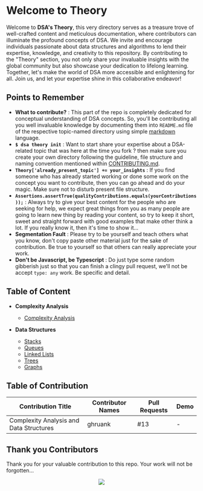 # Welcome to Theory

Welcome to **DSA's Theory**, this very directory serves as a treasure trove of well-crafted content and meticulous documentation, where contributors can illuminate the profound concepts of DSA. We invite and encourage individuals passionate about data structures and algorithms to lend their expertise, knowledge, and creativity to this repository. By contributing to the "Theory" section, you not only share your invaluable insights with the global community but also showcase your dedication to lifelong learning. Together, let's make the world of DSA more accessible and enlightening for all. Join us, and let your expertise shine in this collaborative endeavor!

## Points to Remember

- **What to contribute?** : This part of the repo is completely dedicated for conceptual understanding of DSA concepts. So, you'll be contributing all you well invaluable knowledge by documenting them into `README.md` file of the respective topic-named directory using simple [markdown](https://docs.github.com/en/get-started/writing-on-github/getting-started-with-writing-and-formatting-on-github/basic-writing-and-formatting-syntax "visit official GitHub Markdown Docs") language. 
- **`$ dsa theory init`** : Want to start share your expertise about a DSA-related topic that was here at the time you fork ? then make sure you create your own directory following the guideline, file structure and naming convention mentioned within [CONTRIBUTING.md](CONTRIBUTING.md "goto CONTRIBUTING.md").
- **`Theory['already_present_topic'] += your_insights`** : If you find someone who has already started working or done some work on the concept you want to contribute, then you can go ahead and do your magic. Make sure not to disturb present file structure.
- **`Assertions.assertTrue(qualityContributions.equals(yourContributions));`** : Always try to give your best content for the people who are seeking for help, we expect great things from you as many people are going to learn new thing by reading your content, so try to keep it short, sweet and straight forward with good examples that make other think a lot. If you really know it, then it's time to show it...
- **Segmentation Fault** : Please try to be yourself and teach others what you know, don't copy paste other material just for the sake of contribution. Be true to yourself so that others can really appreciate your work.
- **Don't be Javascript, be Typescript** : Do just type some random gibberish just so that you can finish a clingy pull request, we'll not be accept `type: any` work. Be specific and detail.

## Table of Content

<!-- TABLE OF CONTENT BEGINS -->
- **Complexity Analysis**
  - [Complexity Analysis](./Complexity-Analysis/README.md)

- **Data Structures**
  - [Stacks](./Data-Structures/Stacks/README.md)
  - [Queues](./Data-Structures/Queues/README.md)
  - [Linked Lists](./Data-Structures/Linked-Lists/README.md)
  - [Trees](./Data-Structures/Trees/README.md)
  - [Graphs](./Data-Structures/Graphs/README.md)
<!-- TABLE OF CONTENT ENDS -->

## Table of Contribution

<!-- TABLE OF CONTRIBUTORS BEGINS -->
| Contribution Title | Contributor Names | Pull Requests | Demo |
| --- | --- | --- | --- |
| Complexity Analysis and Data Structures| ghruank | #13 | - |
<!-- TABLE OF CONTRIBUTORS ENDS -->

## Thank you Contributors

Thank you for your valuable contribution to this repo. Your work will not be forgotten...

<div align="center">
  <a href = "https://github.com/Grow-with-Open-Source/DSA/graphs/contributors">
    <img src = "https://contrib.rocks/image?repo=Grow-with-Open-Source/DSA"/>
  </a>
</div>